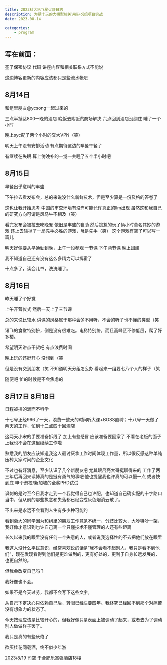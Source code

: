```yaml
---
title: 2023科大讯飞星火营日志
description: 为期十天的大模型相关讲座+分组项目实战
date: 2023-08-14

categories:
    - program
---
```

## 写在前面：
签了保密协议 代码 讲座内容和相关联系方式不能说 

这边博客更新的内容应该都只是些流水帐吧

## 8月14日
和组里朋友@ycsong一起过来的

三点半抵达800一晚的酒店
晚饭去附近的商场解决 六点回到酒店没绷住 睡了一个小时

晚上syc配了两个小时的交大VPN（笑）

明天上午没有安排活动 有点期待这边的早餐午餐了

有继续在失眠 算上傍晚补的一觉一共睡了五个半小时吧

## 8月15日

早餐出乎意料的丰盛

下午拉去看发布会，总的来说没什么新鲜技术，但是至少算是一份及格的答卷了

这也让我开始思考 中国的审查环境有没有可能允许真正的llm出现 虽然这和我自己的研究方向可谓是风马牛不相及（笑）

看完发布会被拉去吃晚餐 依旧是丰盛的自助 然后尬尬的玩了俩小时莫名其妙的游戏 还上去输掉了一局先手必胜的游戏，我是先手（笑） 这个游戏有空了可以写一篇儿

明天好像要从早通勤到晚，上午一段参观 一节课 下午两节课 晚上团建

我不知道自己还有没有这么多精力可以挥霍了

十点多了，读会儿书，洗洗睡了。

## 8月16日

昨天睡了个好觉

上午开营仪式 然后一天上了三节课

总的来说比较水 讲课的风格属于那种会的不用听，不会的听了也不懂的类型（笑

讯飞的食堂特别挤，倒是没有很难吃。电梯特别挤，而且高峰区不停低层，爬了好多楼。

希望明天讲点干货吧 有点浪费时间

晚上玩的还挺开心 没想到（笑

但是没有交到朋友（笑 不知道明天分组怎么办 看起来一组要七八个人的样子（笑

随便吧 忙的时候是不会焦虑的

## 8月17日 8月18日
日程被排的满而不科学 

十七号正经996了一天，浪费一整天的时间听大课+BOSS直聘；十八号一天做了两天的工作，忙到十二点四十回酒店

这两天小宋的手要准备拆线了 加上有些感冒 应该准备要回家了 不看在老板的面子上我也不会在这里继续工作啦

熟悉我的朋友应该知道我这人最讨厌拿工作时间体现工作量，所以很反感这种单纯压榨大家时间的企业文化

不过也有好消息，至少认识了几个新朋友吧 尤其跟吕亮大哥挺聊得来的 工作了两三年后再回来读博真的是挺有勇气的事吧 他也提醒我也许真的可以慢一点 或者快到底 申个港校/新加坡的全奖PHD试试

讽刺的是时至今日我才走到一个我觉得自己也许配，也知道自己确实配的十字路口当中，但从前的那些执念和失落都已经变成灰色烟消云散了。

不出来是永远不会看到人生有多少种可能的

看到浙大的同学因为和组里的朋友工作意见不统一，分歧比较大，大吵特吵一架，我好像才意识到也许自己离一个只懂技术不懂管理的人还有些距离

长久以来我的眼里没有任何一个失意的人，或者说我选择性的不去把他们放在眼里

我这人没什么平民意识，经常喜欢说的话是“我不会看不起别人，我只是看不到他们”，现在发现看得到他们是更难做到的，更有好处的，更利于自身长远发展的，也更自然的。

但我会改变自己吗？

我好像也不会。

如果不是今天过劳，我都不会写下这些文字。

从自己下定决心只依赖自己后，转眼已经快要四年。我终究已经回不到那个对痛苦没有想象力的状态了。

今天按理应该是比较开心的，但我好像只是表面上被调动了起来，或者去为了调动别人做做样子罢了。

我只是真的有些厌倦了

欲买桂花同载酒，终不似少年游

2023/8/19 司空 于合肥乐富强酒店18楼